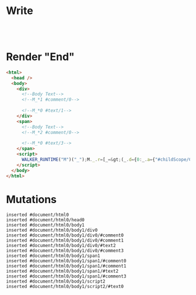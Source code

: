 # Write
  <div><!--Body Text--><!--M_*1 #comment/0-->&zwj;<!--M_*0 #text/1--></div><span><!--Body Text--><!--M_*2 #comment/0-->&zwj;<!--M_*0 #text/3--></span><script>WALKER_RUNTIME("M")("_");M._.r=[_=>(_.d={0:_.a={"#childScope/0":_.b={},"#childScope/2":_.c={}},1:_.b,2:_.c},_.b["/"]=_._["__tests__/template.marko_0_divName/var"](_.a),_.c["/"]=_._["__tests__/template.marko_0_spanName/var"](_.a),_.d),1,"__tests__/components/parent-el.marko_0",2,"__tests__/components/parent-el.marko_0",0];M._.w()</script>


# Render "End"
```html
<html>
  <head />
  <body>
    <div>
      <!--Body Text-->
      <!--M_*1 #comment/0-->
      ‍
      <!--M_*0 #text/1-->
    </div>
    <span>
      <!--Body Text-->
      <!--M_*2 #comment/0-->
      ‍
      <!--M_*0 #text/3-->
    </span>
    <script>
      WALKER_RUNTIME("M")("_");M._.r=[_=&gt;(_.d={0:_.a={"#childScope/0":_.b={},"#childScope/2":_.c={}},1:_.b,2:_.c},_.b["/"]=_._["__tests__/template.marko_0_divName/var"](_.a),_.c["/"]=_._["__tests__/template.marko_0_spanName/var"](_.a),_.d),1,"__tests__/components/parent-el.marko_0",2,"__tests__/components/parent-el.marko_0",0];M._.w()
    </script>
  </body>
</html>
```

# Mutations
```
inserted #document/html0
inserted #document/html0/head0
inserted #document/html0/body1
inserted #document/html0/body1/div0
inserted #document/html0/body1/div0/#comment0
inserted #document/html0/body1/div0/#comment1
inserted #document/html0/body1/div0/#text2
inserted #document/html0/body1/div0/#comment3
inserted #document/html0/body1/span1
inserted #document/html0/body1/span1/#comment0
inserted #document/html0/body1/span1/#comment1
inserted #document/html0/body1/span1/#text2
inserted #document/html0/body1/span1/#comment3
inserted #document/html0/body1/script2
inserted #document/html0/body1/script2/#text0
```